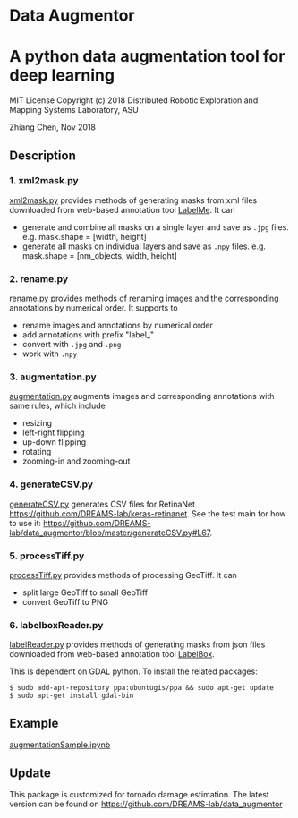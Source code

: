 # Data Augmentor
# A python data augmentation tool for deep learning

MIT License
Copyright (c) 2018 Distributed Robotic Exploration and Mapping Systems Laboratory, ASU

Zhiang Chen, Nov 2018

## Description

### 1. xml2mask.py
[xml2mask.py](https://github.com/DREAMS-lab/data_augmentor/blob/master/xml2mask.py) provides methods of generating masks from xml files downloaded from web-based annotation tool [LabelMe](http://labelme.csail.mit.edu). It can
- generate and combine all masks on a single layer and save as `.jpg` files. e.g. mask.shape = [width, height]
- generate all masks on individual layers and save as `.npy` files. e.g. mask.shape = [nm_objects, width, height]

### 2. rename.py
[rename.py](https://github.com/DREAMS-lab/data_augmentor/blob/master/xml2mask.py) provides methods of renaming images and the corresponding annotations by numerical order. It supports to
- rename images and annotations by numerical order
- add annotations with prefix "label_" 
- convert with `.jpg` and `.png`
- work with `.npy`

### 3. augmentation.py
[augmentation.py](https://github.com/DREAMS-lab/data_augmentor/blob/master/augmentation.py) augments images and corresponding annotations with same rules, which include  
- resizing
- left-right flipping
- up-down flipping
- rotating
- zooming-in and zooming-out

### 4. generateCSV.py
[generateCSV.py](https://github.com/DREAMS-lab/data_augmentor/blob/master/generateCSV.py) generates CSV files for RetinaNet https://github.com/DREAMS-lab/keras-retinanet. See the test main for how to use it: https://github.com/DREAMS-lab/data_augmentor/blob/master/generateCSV.py#L67.

### 5. processTiff.py
[processTiff.py](https://github.com/DREAMS-lab/data_augmentor/blob/master/processTiff.py) provides methods of processing GeoTiff. It can
- split large GeoTiff to small GeoTiff
- convert GeoTiff to PNG  

### 6. labelboxReader.py
[labelReader.py](https://github.com/DREAMS-lab/data_augmentor/blob/master/labelboxReader.py) provides methods of generating masks from json files downloaded from web-based annotation tool [LabelBox](https://labelbox.com). 

This is dependent on GDAL python. To install the related packages:
```
$ sudo add-apt-repository ppa:ubuntugis/ppa && sudo apt-get update
$ sudo apt-get install gdal-bin
```

## Example
[augmentationSample.ipynb](./augmentationSample.ipynb)

## Update
This package is customized for tornado damage estimation. The latest version can be found on https://github.com/DREAMS-lab/data_augmentor